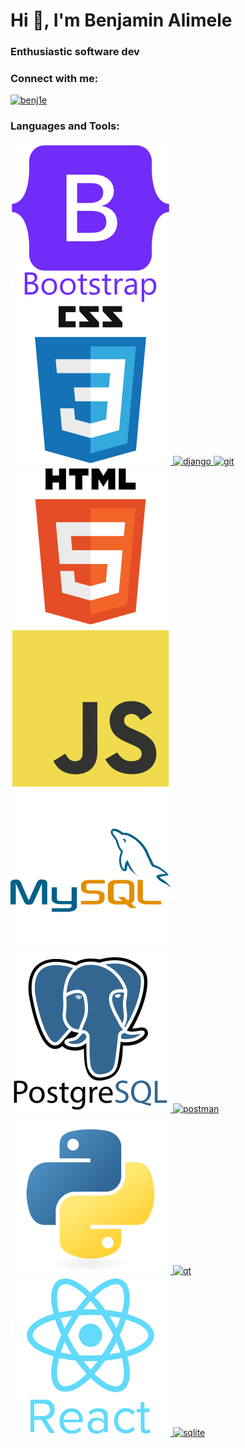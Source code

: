 Hi 👋, I'm Benjamin Alimele
===========================

### Enthusiastic software dev

### Connect with me:

[![benj1e](https://raw.githubusercontent.com/rahuldkjain/github-profile-readme-generator/master/src/images/icons/Social/devto.svg)](https://dev.to/benj1e)

### Languages and Tools:

 [![bootstrap](https://raw.githubusercontent.com/devicons/devicon/master/icons/bootstrap/bootstrap-plain-wordmark.svg)](https://getbootstrap.com)[![css3](https://raw.githubusercontent.com/devicons/devicon/master/icons/css3/css3-original-wordmark.svg) ](https://www.w3schools.com/css/)[![django](https://cdn.worldvectorlogo.com/logos/django.svg) ](https://www.djangoproject.com/)[![git](https://www.vectorlogo.zone/logos/git-scm/git-scm-icon.svg) ](https://git-scm.com/)[![html5](https://raw.githubusercontent.com/devicons/devicon/master/icons/html5/html5-original-wordmark.svg) ](https://www.w3.org/html/)[![javascript](https://raw.githubusercontent.com/devicons/devicon/master/icons/javascript/javascript-original.svg) ](https://developer.mozilla.org/en-US/docs/Web/JavaScript)[![mysql](https://raw.githubusercontent.com/devicons/devicon/master/icons/mysql/mysql-original-wordmark.svg) ](https://www.mysql.com/)[![postgresql](https://raw.githubusercontent.com/devicons/devicon/master/icons/postgresql/postgresql-original-wordmark.svg) ](https://www.postgresql.org)[![postman](https://www.vectorlogo.zone/logos/getpostman/getpostman-icon.svg) ](https://postman.com)[![python](https://raw.githubusercontent.com/devicons/devicon/master/icons/python/python-original.svg) ](https://www.python.org)[![qt](https://upload.wikimedia.org/wikipedia/commons/0/0b/Qt_logo_2016.svg) ](https://www.qt.io/)[![react](https://raw.githubusercontent.com/devicons/devicon/master/icons/react/react-original-wordmark.svg) ](https://reactjs.org/)[![sqlite](https://www.vectorlogo.zone/logos/sqlite/sqlite-icon.svg)](https://www.sqlite.org/)
